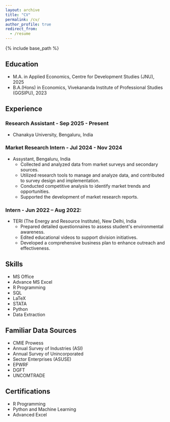 ```yaml
---
layout: archive
title: "CV"
permalink: /cv/
author_profile: true
redirect_from:
  - /resume
---
```


{% include base_path %}

## Education

* M.A. in Applied Economics, Centre for Development Studies (JNU), 2025
* B.A.(Hons) in Economics, Vivekananda Institute of Professional Studies (GGSIPU), 2023

## Experience

### Research Assistant - Sep 2025 - Present
  * Chanakya University, Bengaluru, India
  

### Market Research Intern - Jul 2024 - Nov 2024
  * Assystant, Bengaluru, India
    * Collected and analyzed data from market surveys and secondary sources.
    * Utilized research tools to manage and analyze data, and contributed to survey design and implementation.
    * Conducted competitive analysis to identify market trends and opportunities.
    * Supported the development of market research reports.

### Intern - Jun 2022 – Aug 2022:
  * TERI (The Energy and Resource Institute), New Delhi, India
    * Prepared detailed questionnaires to assess student's environmental awareness.
    * Edited educational videos to support division initiatives.
    * Developed a comprehensive business plan to enhance outreach and effectiveness.
  
## Skills

* MS Office
* Advance MS Excel
* R Programming
* SQL
* LaTeX
* STATA
* Python
* Data Extraction

## Familiar Data Sources

* CMIE Prowess
* Annual Survey of Industries (ASI)
* Annual Survey of Unincorporated
* Sector Enterprises (ASUSE)
* EPWRF
* DGFT
* UNCOMTRADE

## Certifications

* R Programming
* Python and Machine Learning
* Advanced Excel
